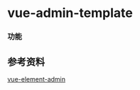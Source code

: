 # vue-admin-template

### 功能

## 参考资料
[vue-element-admin](https://github.com/PanJiaChen/vue-element-admin)

